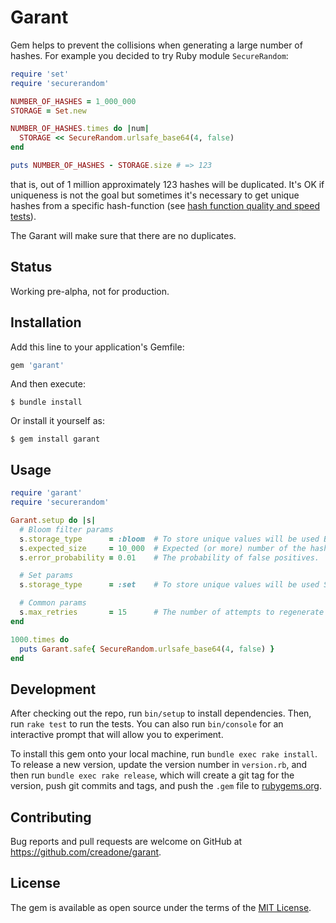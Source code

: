 # Garant

Gem helps to prevent the collisions when generating a large number of hashes. For example you decided to try Ruby module `SecureRandom`:

```Ruby
require 'set'
require 'securerandom'

NUMBER_OF_HASHES = 1_000_000
STORAGE = Set.new

NUMBER_OF_HASHES.times do |num|
  STORAGE << SecureRandom.urlsafe_base64(4, false)
end

puts NUMBER_OF_HASHES - STORAGE.size # => 123
```

that is, out of 1 million approximately 123 hashes will be duplicated. It's OK if uniqueness is not the goal but sometimes it's necessary to get unique hashes from a specific hash-function (see [hash function quality and speed tests](https://github.com/rurban/smhasher)).

The Garant will make sure that there are no duplicates.

## Status

Working pre-alpha, not for production.

## Installation

Add this line to your application's Gemfile:

```ruby
gem 'garant'
```

And then execute:

    $ bundle install

Or install it yourself as:

    $ gem install garant

## Usage

```Ruby
require 'garant'
require 'securerandom'

Garant.setup do |s|
  # Bloom filter params
  s.storage_type      = :bloom  # To store unique values will be used Bloom filter.
  s.expected_size     = 10_000  # Expected (or more) number of the hashes.
  s.error_probability = 0.01    # The probability of false positives.

  # Set params
  s.storage_type      = :set    # To store unique values will be used Set structure.

  # Common params
  s.max_retries       = 15      # The number of attempts to regenerate the not unique hash.
end

1000.times do
  puts Garant.safe{ SecureRandom.urlsafe_base64(4, false) }
end
```

## Development

After checking out the repo, run `bin/setup` to install dependencies. Then, run `rake test` to run the tests. You can also run `bin/console` for an interactive prompt that will allow you to experiment.

To install this gem onto your local machine, run `bundle exec rake install`. To release a new version, update the version number in `version.rb`, and then run `bundle exec rake release`, which will create a git tag for the version, push git commits and tags, and push the `.gem` file to [rubygems.org](https://rubygems.org).

## Contributing

Bug reports and pull requests are welcome on GitHub at https://github.com/creadone/garant.


## License

The gem is available as open source under the terms of the [MIT License](https://opensource.org/licenses/MIT).
